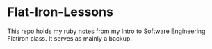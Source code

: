 # Flat-Iron-Lessons
This repo holds my ruby notes from my Intro to Software Engineering Flatiron class. It serves as mainly a backup.
